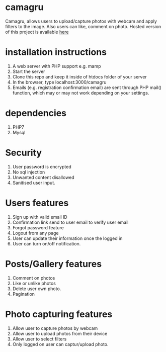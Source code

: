 # camagru
Camagru, allows users to upload/capture photos with webcam and apply filters to the image. Also users can like, comment on photo. Hosted version of this project is available [here](https://test-camagru.herokuapp.com/)

# installation instructions
1. A web server with PHP support e.g. mamp <br />
2. Start the server <br />
3. Clone this repo and keep it inside of htdocs folder of your server <br />
4. In the browser, type localhost:3000/camagru <br />
5. Emails (e.g. registration confirmation email) are sent through PHP mail() function, which may or may not work depending on your settings. <br />

# dependencies
1. PHP7 <br />
2. Mysql <br />

# Security
1. User password is encrypted <br />
2. No sql injection <br />
3. Unwanted content disallowed <br />
4. Sanitised user input. <br />

# Users features
1. Sign up with valid email ID <br />
2. Confirmation link send to user email to verify user email <br />
3. Forgot password feature <br />
4. Logout from any page <br />
5. User can update their information once the logged in <br />
6. User can turn on/off notification. <br />

# Posts/Gallery features
1. Comment on photos <br />
2. Like or unlike photos <br />
3. Delete user own photo. <br />
4. Pagination

# Photo capturing features
1. Allow user to capture photos by webcam <br />
2. Allow user to upload photos from their device <br />
3. Allow user to select filters <br />
4. Only logged on user can captur/upload photo.
